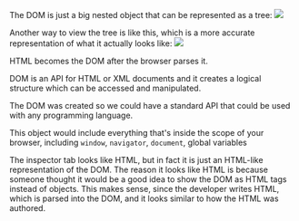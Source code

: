 
The DOM is just a big nested object that can be represented as a tree:
![](2021-11-06-09-53-30.png)

Another way to view the tree is like this, which is a more accurate representation of what it actually looks like:
![](2021-11-06-09-54-44.png)

HTML becomes the DOM after the browser parses it.

DOM is an API for HTML or XML documents and it creates a logical structure which can be accessed and manipulated.

The DOM was created so we could have a standard API that could be used with any programming language.

This object would include everything that's inside the scope of your browser, including `window`, `navigator`, `document`, global variables

The inspector tab looks like HTML, but in fact it is just an HTML-like representation of the DOM. The reason it looks like HTML is because someone thought it would be a good idea to show the DOM as HTML tags instead of objects. This makes sense, since the developer writes HTML, which is parsed into the DOM, and it looks similar to how the HTML was authored.